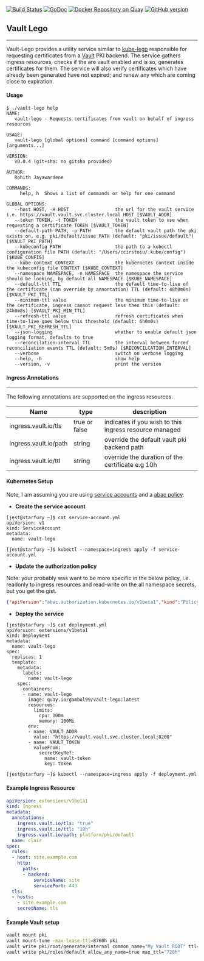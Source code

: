 [![Build Status](https://travis-ci.org/gambol99/vault-lego.svg?branch=master)](https://travis-ci.org/gambol99/vault-lego)
[![GoDoc](http://godoc.org/github.com/gambol99/vault-lego?status.png)](http://godoc.org/github.com/gambol99/vault-lego)
[![Docker Repository on Quay](https://quay.io/repository/gambol99/vault-lego/status "Docker Repository on Quay")](https://quay.io/repository/gambol99/vault-lego)
[![GitHub version](https://badge.fury.io/gh/gambol99%2Fvault-lego.svg)](https://badge.fury.io/gh/gambol99%2Fvault-lego)

## **Vault Lego**
----

Vault-Lego provides a utility service similar to [kube-lego](https://github.com/jetstack/kube-lego) responsible for requesting certificates
from a [Vault](https://github.com/hashicorp/vault) PKI backend. The service gathers ingress resources, checks if the are vault enabled and is so, generates certificates for them. The service will also verify certificates which have already been generated have not expired; and renew any which are coming close to expiration.

#### **Usage**
```shell
$ ./vault-lego help
NAME:
   vault-lego - Requests certificates from vault on behalf of ingress resources

USAGE:
   vault-lego [global options] command [command options] [arguments...]

VERSION:
   v0.0.4 (git+sha: no gitsha provided)

AUTHOR:
   Rohith Jayawardene

COMMANDS:
     help, h  Shows a list of commands or help for one command

GLOBAL OPTIONS:
   --host HOST, -H HOST                 the url for the vault service i.e. https://vault.vault.svc.cluster.local HOST [$VAULT_ADDR]
   --token TOKEN, -t TOKEN              the vault token to use when requesting a certificate TOKEN [$VAULT_TOKEN]
   --default-path PATH, -p PATH         the default vault path the pki exists on, e.g. pki/default/issue PATH (default: "pki/issue/default") [$VAULT_PKI_PATH]
   --kubeconfig PATH                    the path to a kubectl configuration file PATH (default: "/Users/ccirstoiu/.kube/config") [$KUBE_CONFIG]
   --kube-context CONTEXT               the kubernetes context inside the kubeconfig file CONTEXT [$KUBE_CONTEXT]
   --namespace NAMESPACE, -n NAMESPACE  the namespace the service should be looking, by default all NAMESPACE [$KUBE_NAMESPACE]
   --default-ttl TTL                    the default time-to-live of the certificate (can override by annontation) TTL (default: 48h0m0s) [$VAULT_PKI_TTL]
   --minimum-ttl value                  the minimum time-to-live on the certificate, ingress cannot request less then this (default: 24h0m0s) [$VAULT_PKI_MIN_TTL]
   --refresh-ttl value                  refresh certificates when time-to-live goes below this threshold (default: 6h0m0s) [$VAULT_PKI_REFRESH_TTL]
   --json-logging                       whether to enable default json logging format, defaults to true
   --reconcilation-interval TTL         the interval between forced reconciliation events TTL (default: 5m0s) [$RECONCILCATION_INTERVAL]
   --verbose                            switch on verbose logging
   --help, -h                           show help
   --version, -v                        print the version
```

#### **Ingress Annotations**
----
The following annotations are supported on the ingress resources.

|Name                 |type|  description|
|---------------------------|------|-----|
|ingress.vault.io/tls|true or false|indicates if you wish to this ingress resource managed|
|ingress.vault.io/path|string|override the default vault pki backend path|
|ingress.vault.io/ttl|string|override the duration of the certificate e.g 10h|

#### **Kubernetes Setup**

Note, I am assuming you are using [service accounts](http://kubernetes.io/docs/user-guide/service-accounts/) and a [abac policy](http://kubernetes.io/docs/admin/authorization/).

- **Create the service account**
```shell
[jest@starfury ~]$ cat service-account.yml
apiVersion: v1
kind: ServiceAccount
metadata:
  name: vault-lego

[jest@starfury ~]$ kubectl --namespace=ingress apply -f service-account.yml
```

- **Update the authorization policy**

Note: your probably was want to be more specific in the below policy, i.e. readonly to ingress resources and read-write on the all namespace secrets, but you get the gist.

```JSON
{"apiVersion":"abac.authorization.kubernetes.io/v1beta1","kind":"Policy", "spec": {"user":"system:serviceaccount:ingress:vault-lego","namespace":"*","resource":"*","apiGroup":"*"}}
```

- **Deploy the service**

```shell
[jest@starfury ~]$ cat deployment.yml
apiVersion: extensions/v1beta1
kind: Deployment
metadata:
  name: vault-lego
spec:
  replicas: 1
  template:
    metadata:
      labels:
        name: vault-lego
    spec:
      containers:
      - name: vault-lego
        image: quay.io/gambol99/vault-lego:latest
        resources:
          limits:
            cpu: 100m
            memory: 100Mi
        env:
        - name: VAULT_ADDR
          value: "https://vault.vault.svc.cluster.local:8200"
        - name: VAULT_TOKEN
          valueFrom:
            secretKeyRef:
              name: vault-token
              key: token

[jest@starfury ~]$ kubectl --namespace=ingress apply -f deployment.yml
```

#### **Example Ingress Resource**

```YAML
apiVersion: extensions/v1beta1
kind: Ingress
metadata:
  annotations:
    ingress.vault.io/tls: "true"
    ingress.vault.io/ttl: "10h"
    ingress.vault.io/path: platform/pki/default
  name: clair
spec:
  rules:
  - host: site.example.com
    http:
      paths:
      - backend:
          serviceName: site
          servicePort: 443
  tls:
  - hosts:
    - site.example.com
    secretName: tls
```

#### **Example Vault setup**

```bash
vault mount pki
vault mount-tune -max-lease-ttl=8760h pki
vault write pki/root/generate/internal common_name="My Vault ROOT" ttl=8760h
vault write pki/roles/default allow_any_name=true max_ttl="720h"

```
